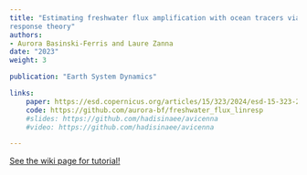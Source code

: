```yaml
---
title: "Estimating freshwater flux amplification with ocean tracers via linear
response theory"
authors:
- Aurora Basinski-Ferris and Laure Zanna
date: "2023"
weight: 3

publication: "Earth System Dynamics"

links:
    paper: https://esd.copernicus.org/articles/15/323/2024/esd-15-323-2024.html
    code: https://github.com/aurora-bf/freshwater_flux_linresp
    #slides: https://github.com/hadisinaee/avicenna
    #video: https://github.com/hadisinaee/avicenna

---
```



[See the wiki page for tutorial!](https://github.com/hadisinaee/avicenna/wiki)
